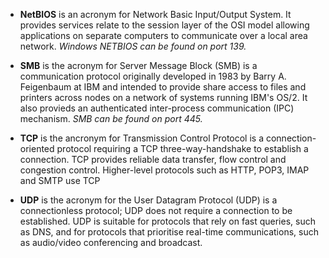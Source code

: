 - **NetBIOS** is an acronym for Network Basic Input/Output System. It provides services relate to the session layer of the OSI model allowing applications on separate computers to communicate over a local area network. *Windows NETBIOS can be found on port 139.*

 - **SMB** is the acronym for Server Message Block (SMB) is a communication protocol originally developed in 1983 by Barry A. Feigenbaum at IBM and intended to provide share access to files and printers across nodes on a network of systems running IBM's OS/2. It also provieds an authenticated inter-process communication (IPC) mechanism. *SMB can be found on port 445.*

 - **TCP** is the ancronym for Transmission Control Protocol is a connection-oriented protocol requiring a TCP three-way-handshake to establish a connection. TCP provides reliable data transfer, flow control and congestion control. Higher-level protocols such as HTTP, POP3, IMAP and SMTP use TCP
 - **UDP** is the acronym for the User Datagram Protocol (UDP) is a connectionless protocol; UDP does not require a connection to be established. UDP is suitable for protocols that rely on fast queries, such as DNS, and for protocols that prioritise real-time communications, such as audio/video conferencing and broadcast.
